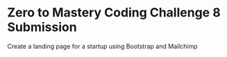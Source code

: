 # Zero to Mastery Coding Challenge 8 Submission
Create a landing page for a startup using Bootstrap and Mailchimp
